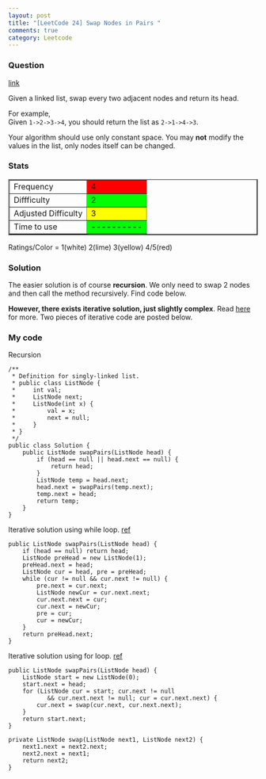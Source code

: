 ```yaml
---
layout: post
title: "[LeetCode 24] Swap Nodes in Pairs "
comments: true
category: Leetcode
---
```


### Question

[link](http://oj.leetcode.com/problems/swap-nodes-in-pairs/)

<div class="question-content">
            <p></p><p>
Given a linked list, swap every two adjacent nodes and return its head.
</p>

<p>
For example,<br>
Given <code>1-&gt;2-&gt;3-&gt;4</code>, you should return the list as <code>2-&gt;1-&gt;4-&gt;3</code>.
</p>

<p>
Your algorithm should use only constant space. You may <b>not</b> modify the values in the list, only nodes itself can be changed.
</p><p></p>
</div>

### Stats

<table border="2">
	<tr>
		<td>Frequency</td>
		<td bgcolor="red">4</td>
	</tr>
	<tr>
		<td>Diffficulty</td>
		<td bgcolor="lime">2</td>
	</tr>
	<tr>
		<td>Adjusted Difficulty</td>
		<td bgcolor="yellow">3</td>
	</tr>
	<tr>
		<td>Time to use</td>
		<td bgcolor="lime">----------</td>
	</tr>
</table>

Ratings/Color = 1(white) 2(lime) 3(yellow) 4/5(red)

### Solution

The easier solution is of course **recursion**. We only need to swap 2 nodes and then call the method recursively. Find code below.

**However, there exists iterative solution, just slightly complex**. Read [here](http://oj.leetcode.com/discuss/3608/seeking-for-a-better-solution) for more. Two pieces of iterative code are posted below.

### My code

Recursion

    /**
     * Definition for singly-linked list.
     * public class ListNode {
     *     int val;
     *     ListNode next;
     *     ListNode(int x) {
     *         val = x;
     *         next = null;
     *     }
     * }
     */
    public class Solution {
        public ListNode swapPairs(ListNode head) {
            if (head == null || head.next == null) {
                return head;
            }
            ListNode temp = head.next;
            head.next = swapPairs(temp.next);
            temp.next = head;
            return temp;
        }
    }

Iterative solution using while loop. [ref](http://gongxuns.blogspot.sg/2012/12/leetcodeswap-nodes-in-pairs.html)

    public ListNode swapPairs(ListNode head) {
    	if (head == null) return head;
    	ListNode preHead = new ListNode(1);
    	preHead.next = head;
    	ListNode cur = head, pre = preHead;
    	while (cur != null && cur.next != null) {
    		pre.next = cur.next;
    		ListNode newCur = cur.next.next;
    		cur.next.next = cur;
    		cur.next = newCur;
    		pre = cur;
    		cur = newCur;
    	}
    	return preHead.next;
    }

Iterative solution using for loop. [ref](http://oj.leetcode.com/discuss/3608/seeking-for-a-better-solution)

    public ListNode swapPairs(ListNode head) {
    	ListNode start = new ListNode(0);
    	start.next = head;
    	for (ListNode cur = start; cur.next != null
    	       && cur.next.next != null; cur = cur.next.next) {
    		cur.next = swap(cur.next, cur.next.next);
    	}
    	return start.next;
    }

    private ListNode swap(ListNode next1, ListNode next2) {
    	next1.next = next2.next;
    	next2.next = next1;
    	return next2;
    }
